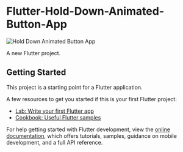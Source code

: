 # Flutter-Hold-Down-Animated-Button-App 

![Hold Down Animated Button App](https://github.com/nobelleon/Flutter-Hold-Down-Animated-Button-App/assets/76748114/d5783e37-89b2-468d-9cdf-17e1cd7ba8bf)

A new Flutter project.  

## Getting Started

This project is a starting point for a Flutter application.

A few resources to get you started if this is your first Flutter project:

- [Lab: Write your first Flutter app](https://docs.flutter.dev/get-started/codelab)
- [Cookbook: Useful Flutter samples](https://docs.flutter.dev/cookbook)

For help getting started with Flutter development, view the
[online documentation](https://docs.flutter.dev/), which offers tutorials,
samples, guidance on mobile development, and a full API reference.
